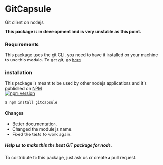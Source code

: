 # GitCapsule
Git client on nodejs

**This package is in development and is very unstable as this point.**

### Requirements
This package uses the git CLI. you need to have it installed on your machine to use this module. To get git, go [here](https://git-scm.com/)

### installation   
This package is meant to be used by other nodejs applications and it´s published on [NPM](https://www.npmjs.com/package/gitcapsule)   
[![npm version](https://badge.fury.io/js/gitcapsule.svg)](https://badge.fury.io/js/gitcapsule)

```sh
$ npm install gitcapsule
```
#### Changes
* Better documentation.
* Changed the module js name.
* Fixed the tests to work again.

##### Help us to make this the best GIT package for node.   
To contribute to this package, just ask us or create a pull request.